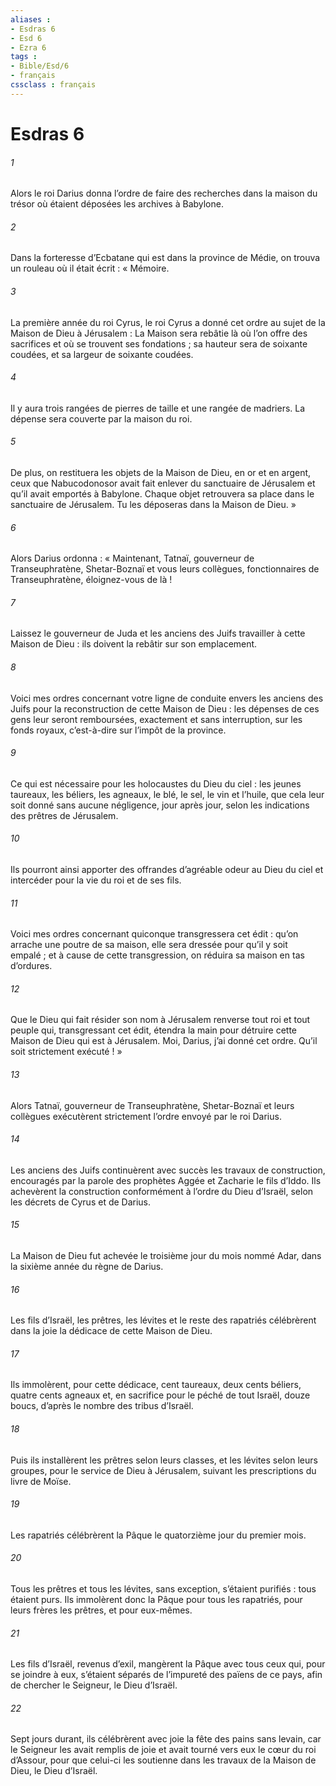 ```yaml
---
aliases : 
- Esdras 6
- Esd 6
- Ezra 6
tags : 
- Bible/Esd/6
- français
cssclass : français
---
```


# Esdras 6

###### 1
Alors le roi Darius donna l’ordre de faire des recherches dans la maison du trésor où étaient déposées les archives à Babylone.
###### 2
Dans la forteresse d’Ecbatane qui est dans la province de Médie, on trouva un rouleau où il était écrit : « Mémoire.
###### 3
La première année du roi Cyrus, le roi Cyrus a donné cet ordre au sujet de la Maison de Dieu à Jérusalem : La Maison sera rebâtie là où l’on offre des sacrifices et où se trouvent ses fondations ; sa hauteur sera de soixante coudées, et sa largeur de soixante coudées.
###### 4
Il y aura trois rangées de pierres de taille et une rangée de madriers. La dépense sera couverte par la maison du roi.
###### 5
De plus, on restituera les objets de la Maison de Dieu, en or et en argent, ceux que Nabucodonosor avait fait enlever du sanctuaire de Jérusalem et qu’il avait emportés à Babylone. Chaque objet retrouvera sa place dans le sanctuaire de Jérusalem. Tu les déposeras dans la Maison de Dieu. »
###### 6
Alors Darius ordonna : « Maintenant, Tatnaï, gouverneur de Transeuphratène, Shetar-Boznaï et vous leurs collègues, fonctionnaires de Transeuphratène, éloignez-vous de là !
###### 7
Laissez le gouverneur de Juda et les anciens des Juifs travailler à cette Maison de Dieu : ils doivent la rebâtir sur son emplacement.
###### 8
Voici mes ordres concernant votre ligne de conduite envers les anciens des Juifs pour la reconstruction de cette Maison de Dieu : les dépenses de ces gens leur seront remboursées, exactement et sans interruption, sur les fonds royaux, c’est-à-dire sur l’impôt de la province.
###### 9
Ce qui est nécessaire pour les holocaustes du Dieu du ciel : les jeunes taureaux, les béliers, les agneaux, le blé, le sel, le vin et l’huile, que cela leur soit donné sans aucune négligence, jour après jour, selon les indications des prêtres de Jérusalem.
###### 10
Ils pourront ainsi apporter des offrandes d’agréable odeur au Dieu du ciel et intercéder pour la vie du roi et de ses fils.
###### 11
Voici mes ordres concernant quiconque transgressera cet édit : qu’on arrache une poutre de sa maison, elle sera dressée pour qu’il y soit empalé ; et à cause de cette transgression, on réduira sa maison en tas d’ordures.
###### 12
Que le Dieu qui fait résider son nom à Jérusalem renverse tout roi et tout peuple qui, transgressant cet édit, étendra la main pour détruire cette Maison de Dieu qui est à Jérusalem. Moi, Darius, j’ai donné cet ordre. Qu’il soit strictement exécuté ! »
###### 13
Alors Tatnaï, gouverneur de Transeuphratène, Shetar-Boznaï et leurs collègues exécutèrent strictement l’ordre envoyé par le roi Darius.
###### 14
Les anciens des Juifs continuèrent avec succès les travaux de construction, encouragés par la parole des prophètes Aggée et Zacharie le fils d’Iddo. Ils achevèrent la construction conformément à l’ordre du Dieu d’Israël, selon les décrets de Cyrus et de Darius.
###### 15
La Maison de Dieu fut achevée le troisième jour du mois nommé Adar, dans la sixième année du règne de Darius.
###### 16
Les fils d’Israël, les prêtres, les lévites et le reste des rapatriés célébrèrent dans la joie la dédicace de cette Maison de Dieu.
###### 17
Ils immolèrent, pour cette dédicace, cent taureaux, deux cents béliers, quatre cents agneaux et, en sacrifice pour le péché de tout Israël, douze boucs, d’après le nombre des tribus d’Israël.
###### 18
Puis ils installèrent les prêtres selon leurs classes, et les lévites selon leurs groupes, pour le service de Dieu à Jérusalem, suivant les prescriptions du livre de Moïse.
###### 19
Les rapatriés célébrèrent la Pâque le quatorzième jour du premier mois.
###### 20
Tous les prêtres et tous les lévites, sans exception, s’étaient purifiés : tous étaient purs. Ils immolèrent donc la Pâque pour tous les rapatriés, pour leurs frères les prêtres, et pour eux-mêmes.
###### 21
Les fils d’Israël, revenus d’exil, mangèrent la Pâque avec tous ceux qui, pour se joindre à eux, s’étaient séparés de l’impureté des païens de ce pays, afin de chercher le Seigneur, le Dieu d’Israël.
###### 22
Sept jours durant, ils célébrèrent avec joie la fête des pains sans levain, car le Seigneur les avait remplis de joie et avait tourné vers eux le cœur du roi d’Assour, pour que celui-ci les soutienne dans les travaux de la Maison de Dieu, le Dieu d’Israël.
